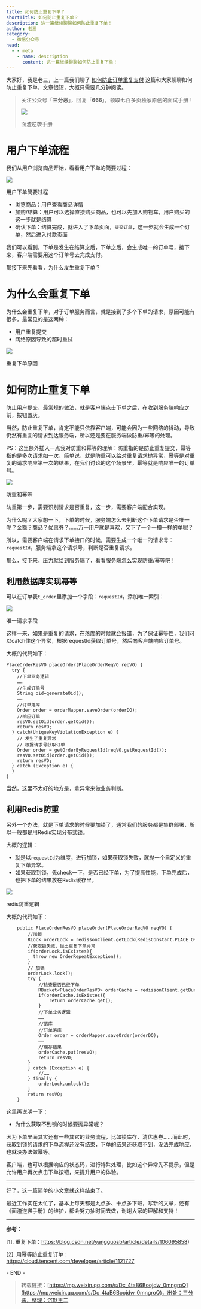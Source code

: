 ```yaml
---
title: 如何防止重复下单？
shortTitle: 如何防止重复下单？
description: 这一篇继续聊聊如何防止重复下单！
author: 老三
category:
  - 微信公众号
head:
  - - meta
    - name: description
      content: 这一篇继续聊聊如何防止重复下单！
---
```


大家好，我是老三，上一篇我们聊了 [如何防止订单重复支付](https://mp.weixin.qq.com/s?__biz=MzkwODE5ODM0Ng==&mid=2247491980&idx=1&sn=22c357da998773d57115d71c3f5708c3&scene=21#wechat_redirect) 这篇和大家聊聊如何防止重复下单，文章很短，大概只需要几分钟阅读。

> 关注公众号「**三分恶**」，回复「**666**」，领取七百多页独家原创的面试手册！
> 
> ![](http://cdn.tobebetterjavaer.com/tobebetterjavaer/images/nice-article/weixin-ruhfzcfxd-2e3b7041-d317-4e79-9241-3dc098828a02.jpg)
> 
> 面渣逆袭手册

# 用户下单流程

我们从用户浏览商品开始，看看用户下单的简要过程：

![](http://cdn.tobebetterjavaer.com/tobebetterjavaer/images/nice-article/weixin-ruhfzcfxd-85e704f6-c73f-4881-8d30-ac80057f7bc3.jpg)

用户下单简要过程

*   浏览商品：用户查看商品详情
*   加购/结算：用户可以选择直接购买商品，也可以先加入购物车，用户购买的这一步就是结算
*   确认下单：结算完成，就进入了下单页面，`提交订单`，这一步就会生成一个订单，然后进入付款页面

我们可以看到，下单是发生在结算之后，下单之后，会生成唯一的订单号，接下来，客户端需要用这个订单号去完成支付。

那接下来先看看，为什么发生重复下单？

# 为什么会重复下单

为什么会重复下单，对于订单服务而言，就是接到了多个下单的请求，原因可能有很多，最常见的是这两种：

*   用户重复提交
*   网络原因导致的超时重试

![](http://cdn.tobebetterjavaer.com/tobebetterjavaer/images/nice-article/weixin-ruhfzcfxd-99b57ecc-6aa5-4100-ba56-63565c2dc037.jpg)

重复下单原因

# 如何防止重复下单

防止用户提交，最常规的做法，就是客户端点击下单之后，在收到服务端响应之前，按钮置灰。

当然，防止重复下单，肯定不能只依靠客户端，可能会因为一些网络的抖动，导致仍然有重复的请求到达服务端，所以还是要在服务端做防重/幂等的处理。

PS：这里额外插入一点我对防重和幂等的理解：防重指的是防止重复提交，幂等指的是多次请求如一次，简单说，就是防重可以给对重复请求抛异常，幂等是对重复的请求响应第一次的结果，在我们讨论的这个场景里，幂等就是响应唯一的订单号。

![](http://cdn.tobebetterjavaer.com/tobebetterjavaer/images/nice-article/weixin-ruhfzcfxd-5a6a4a1d-66df-4fe7-80e9-fc6e2bd27bfd.jpg)

防重和幂等

防重第一步，需要识别请求是否重复，这一步，需要客户端配合实现。

为什么呢？大家想一下，下单的时候，服务端怎么去判断这个下单请求是否唯一呢？金额？商品？优惠券？……万一用户就是喜欢，又下了一个一模一样的单呢？

所以，需要客户端在请求下单接口的时候，需要生成一个唯一的请求号：`requestId`，服务端拿这个请求号，判断是否重复请求。

那么，接下来，压力就给到服务端了，看看服务端怎么实现防重/幂等吧！

## 利用数据库实现幂等

可以在订单表`t_order`里添加一个字段：`requestId`，添加唯一索引：

![](http://cdn.tobebetterjavaer.com/tobebetterjavaer/images/nice-article/weixin-ruhfzcfxd-0f6232ba-4e09-4ef8-a56a-076de147575f.jpg)

唯一请求字段

这样一来，如果是重复的请求，在落库的时候就会报错，为了保证幂等性，我们可以catch住这个异常，根据requestId获取订单号，然后向客户端响应订单号。

大概的代码如下：

```
PlaceOrderResVO placeOrder(PlaceOrderReqVO reqVO) {  try {    //下单业务逻辑    ……    //生成订单号    String oid=generateOid();    ……    //订单落库    Order order = orderMapper.saveOrder(orderDO);     //响应订单    resVO.setOid(order.getOid());    return resVO;  } catch(UniqueKeyViolationException e) {    // 发生了重复异常    // 根据请求号获取订单    Order order = getOrderByRequestId(reqVO.getRequestId());    resVO.setOid(order.getOid());    return resVO;  } catch (Exception e) {  }}
```

当然，这里不太好的地方是，拿异常来做业务判断。

## 利用Redis防重

另外一个办法，就是下单请求的时候要加锁了，通常我们的服务都是集群部署，所以一般都是用Redis实现分布式锁。

大概的逻辑：

*   就是以`requestId`为维度，进行加锁，如果获取锁失败，就抛一个自定义的重复下单异常。
*   如果获取到锁，先check一下，是否已经下单，为了提高性能，下单完成后，也把下单的结果放在Redis缓存里。

![](http://cdn.tobebetterjavaer.com/tobebetterjavaer/images/nice-article/weixin-ruhfzcfxd-0083bd11-12c2-4894-bb81-d0cd4cd82148.jpg)

redis防重逻辑

大概的代码如下：

```
    public PlaceOrderResVO placeOrder(PlaceOrderReqVO reqVO) {        //加锁        RLock orderLock = redissonClient.getLock(RedisConstant.PLACE_ORDER_LOCK_KEY + reqVO.getRequestId());        //获取锁失败，抛出重复下单异常        if(orderLock.isExistes){          throw new OrderRepeatException();        }        // 加锁        orderLock.lock();        try {            //检查是否已经下单            RBucket<PlaceOrderResVO> orderCache = redissonClient.getBucket(RedisConstant.PLACE_ORDER_LOCK_KEY+reqVO.getRequestId());            if(orderCache.isExistes){                return orderCache.get();            }            //下单业务逻辑            ……            //落库            //订单落库            Order order = orderMapper.saveOrder(orderDO);             ……            //缓存结果            orderCache.put(resVO);            return resVO;        }         } catch (Exception e) {            //……        } finally {            orderLock.unlock();        }        return resVO;    }
```

这里再说明一下：

*   为什么获取不到锁的时候要抛异常呢？

因为下单里面其实还有一些其它的业务流程，比如锁库存、清优惠券……而此时，获取到锁的请求的下单流程还没有结束，下单的结果还获取不到，没法完成响应，也就没办法做幂等。

客户端，也可以根据响应的状态码，进行特殊处理，比如这个异常先不提示，但是允许用户再次点击下单按钮，来提升用户的体验。

* * *

好了，这一篇简单的小文章就这样结束了。

最近工作实在太忙了，基本上每天都是九点多、十点多下班，写新的文章，还有《面渣逆袭手册》的维护，都会努力抽时间去做，谢谢大家的理解和支持！



* * *

**参考：**

\[1\]. 重复下单：https://blog.csdn.net/yangguosb/article/details/106095858)

\[2\]. 用幂等防止重复订单：https://cloud.tencent.com/developer/article/1121727

\- END -

>转载链接：[https://mp.weixin.qq.com/s/Dc_4taB6Boojdw_0mngroQ](https://mp.weixin.qq.com/s/Dc_4taB6Boojdw_0mngroQ)，出处：三分恶，整理：沉默王二
